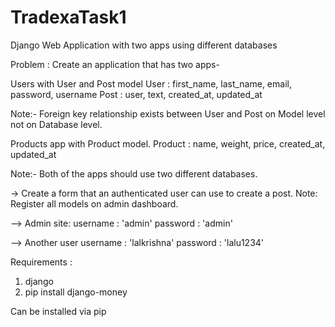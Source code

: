 # TradexaTask1
Django Web Application with two apps using different databases

Problem : Create an application that has two apps-

Users with User and Post model User : first_name, last_name, email, password, username Post : user, text, created_at, updated_at

Note:- Foreign key relationship exists between User and Post on Model level not on Database level.

Products app with Product model. Product : name, weight, price, created_at, updated_at

Note:- Both of the apps should use two different databases.

-> Create a form that an authenticated user can use to create a post. Note: Register all models on admin dashboard.

--> Admin site: username : 'admin' password : 'admin'

--> Another user username : 'lalkrishna' password : 'lalu1234'

Requirements :
  1. django
  2. pip install django-money
  
  Can be installed via pip
